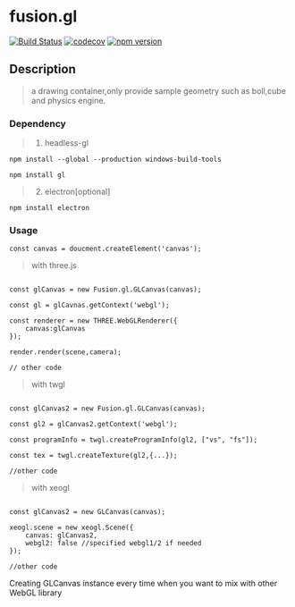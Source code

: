 # fusion.gl #
[![Build Status](https://travis-ci.org/axmand/fusion.gl.svg?branch=master)](https://travis-ci.org/axmand/fusion.gl)
[![codecov](https://codecov.io/gh/axmand/fusion.gl/branch/master/graph/badge.svg)](https://codecov.io/gh/axmand/fusion.gl)
[![npm version](https://badge.fury.io/js/fusion.gl.svg)](https://badge.fury.io/js/fusion.gl)

## Description ##
> a drawing container,only provide sample geometry such as boll,cube and physics engine.

### Dependency ###
> 1. headless-gl
```
npm install --global --production windows-build-tools
```
```
npm install gl
```
> 2. electron[optional]
```
npm install electron
```
### Usage ###
```
const canvas = doucment.createElement('canvas');
```
>with three.js
```

const glCanvas = new Fusion.gl.GLCanvas(canvas);

const gl = glCavnas.getContext('webgl');

const renderer = new THREE.WebGLRenderer({
    canvas:glCanvas
});

render.render(scene,camera);

// other code
```
>with twgl
```

const glCanvas2 = new Fusion.gl.GLCanvas(canvas);

const gl2 = glCanvas2.getContext('webgl');

const programInfo = twgl.createProgramInfo(gl2, ["vs", "fs"]);

const tex = twgl.createTexture(gl2,{...});

//other code

```
>with xeogl
```

const glCanvas2 = new GLCanvas(canvas);
        
xeogl.scene = new xeogl.Scene({
    canvas: glCanvas2,
    webgl2: false //specified webgl1/2 if needed
});

//other code

```
Creating GLCanvas instance every time when you want to mix with other WebGL library

